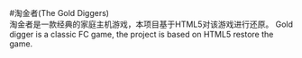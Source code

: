 #淘金者(The Gold Diggers)
</br>
淘金者是一款经典的家庭主机游戏，本项目基于HTML5对该游戏进行还原。
Gold digger is a classic FC game, the project is based on HTML5 restore the game.
